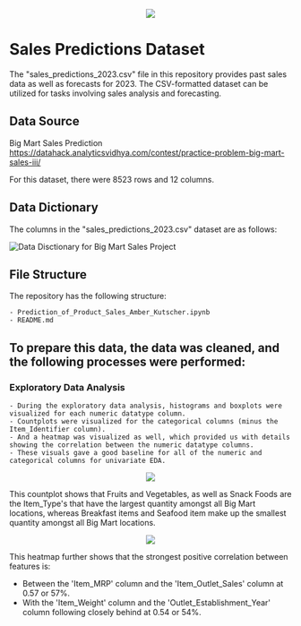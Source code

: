 <p align = "center"> 
  <img src = "https://github.com/A-Kutscher/Prediction-of-Product-Sales/assets/135680202/25c003d0-47e8-4887-bf4f-6de6064789eb">
</p>

# Sales Predictions Dataset

The "sales_predictions_2023.csv" file in this repository provides past sales data as well as forecasts for 2023. The CSV-formatted dataset can be utilized for tasks involving sales analysis and forecasting.

## Data Source
Big Mart Sales Prediction 
https://datahack.analyticsvidhya.com/contest/practice-problem-big-mart-sales-iii/

For this dataset, there were 8523 rows and 12 columns.

## Data Dictionary

The columns in the "sales_predictions_2023.csv" dataset are as follows:

![Data Disctionary for Big Mart Sales Project](https://github.com/A-Kutscher/Prediction-of-Product-Sales/assets/135680202/9bbab3c6-c509-4319-b09b-c55fd559a939)

## File Structure

The repository has the following structure:
```
- Prediction_of_Product_Sales_Amber_Kutscher.ipynb
- README.md
```

## To prepare this data, the data was cleaned, and the following processes were performed:

### Exploratory Data Analysis
    - During the exploratory data analysis, histograms and boxplots were visualized for each numeric datatype column. 
    - Countplots were visualized for the categorical columns (minus the Item_Identifier column). 
    - And a heatmap was visualized as well, which provided us with details showing the correlation between the numeric datatype columns.
    - These visuals gave a good baseline for all of the numeric and categorical columns for univariate EDA.
    
<p align = "center">
  <img src = "https://github.com/A-Kutscher/Prediction-of-Product-Sales/assets/135680202/81085ccf-dbb8-42ad-9b8c-50e14d80dda9)">
</p>

This countplot shows that Fruits and Vegetables, as well as Snack Foods are the Item_Type's that have the largest quantity amongst all Big Mart locations, whereas Breakfast items and Seafood item make up the smallest quantity amongst all Big Mart locations.

<p align = "center">
  <img src = "https://github.com/A-Kutscher/Prediction-of-Product-Sales/assets/135680202/b3a94116-f311-4234-b2ad-049ce2293483">
</p>

This heatmap further shows that the strongest positive correlation between features is:
- Between the 'Item_MRP' column and the 'Item_Outlet_Sales' column at 0.57 or 57%.
- With the 'Item_Weight' column and the 'Outlet_Establishment_Year' column following closely behind at 0.54 or 54%.
